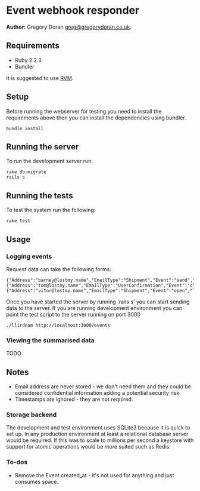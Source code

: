 # Event webhook responder

**Author:** Gregory Doran <greg@gregorydoran.co.uk>.

## Requirements

- Ruby 2.2.3
- Bundler

It is suggested to use [RVM](https://rvm.io/).

## Setup

Before running the webserver for testing you need to install the requirements above then you can install the dependencies using bundler.

    bundle install
    
## Running the server

To run the development server run:

    rake db:migrate
    rails s
    
## Running the tests

To test the system run the following:

    rake test
    
## Usage

### Logging events

Request data can take the following forms:

    {"Address":"barney@lostmy.name","EmailType":"Shipment","Event":"send","Timestamp":1432820696}
    {"Address":"tom@lostmy.name","EmailType":"UserConfirmation","Event":"click","Timestamp":1432820702}
    {"Address":"vitor@lostmy.name","EmailType":"Shipment","Event":"open","Timestamp":1432820704}
    
Once you have started the server by running 'rails s' you can start sending data to the server. If you are running development
environment you can point the test script to the server running on port 3000

    ./llirdnam http://localhost:3000/events
    
### Viewing the summarised data

TODO
    
## Notes

- Email address are never stored - we don't need them and they could be considered confidential information adding a potential security risk.
- Timestamps are ignored - they are not required.
    
### Storage backend

The development and test environment uses SQLite3 because it is quick to set up. In any production environment at least
a relational database server would be required. If this was to scale to millions per second a keystore with support
for atomic operations would be more suited such as Redis.

### To-dos

- Remove the Event.created_at - it's not used for anything and just consumes space.